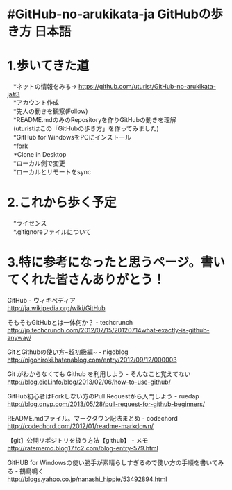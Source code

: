 ﻿#GitHub-no-arukikata-ja GitHubの歩き方 日本語  
======================

1.歩いてきた道  
======================
　*ネットの情報をみる→ https://github.com/uturist/GitHub-no-arukikata-ja#3  
　*アカウント作成  
　*先人の動きを観察(Follow)  
　*README.mdのみのRepositoryを作りGitHubの動きを理解  
　(uturistはこの「GitHubの歩き方」を作ってみました)  
　*GitHub for WindowsをPCにインストール  
　*fork  
　*Clone in Desktop  
　*ローカル側で変更  
　*ローカルとリモートをsync  

2.これから歩く予定
======================
　*ライセンス  
　*.gitignoreファイルについて

3.特に参考になったと思うページ。書いてくれた皆さんありがとう！
======================

GitHub - ウィキペディア  
http://ja.wikipedia.org/wiki/GitHub

そもそもGitHubとは一体何か？ - techcrunch  
http://jp.techcrunch.com/2012/07/15/20120714what-exactly-is-github-anyway/

GitとGithubの使い方~超初級編~ - nigoblog  
http://nigohiroki.hatenablog.com/entry/2012/09/12/000003

Git がわからなくても Github を利用しよう - そんなこと覚えてない  
http://blog.eiel.info/blog/2013/02/06/how-to-use-github/

GitHub初心者はForkしない方のPull Requestから入門しよう - ruedap  
http://blog.qnyp.com/2013/05/28/pull-request-for-github-beginners/

README.mdファイル。マークダウン記法まとめ - codechord  
http://codechord.com/2012/01/readme-markdown/  

【git】公開リポジトリを扱う方法【github】 - メモ  
http://ratememo.blog17.fc2.com/blog-entry-579.html  

GitHUB for Windowsの使い勝手が素晴らしすぎるので使い方の手順を書いてみる - 鵺鳥鳴く  
http://blogs.yahoo.co.jp/nanashi_hippie/53492894.html  

